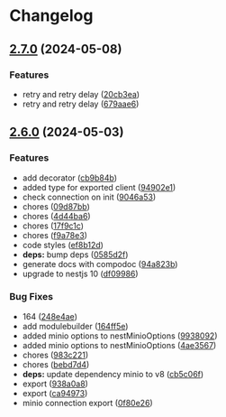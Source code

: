 # Changelog

## [2.7.0](https://github.com/rubiin/nestjs-minio/compare/v2.6.0...v2.7.0) (2024-05-08)


### Features

* retry and retry delay ([20cb3ea](https://github.com/rubiin/nestjs-minio/commit/20cb3ead26509364b80cc331b1cb8c9e0146ad93))
* retry and retry delay ([679aae6](https://github.com/rubiin/nestjs-minio/commit/679aae666f7841404678abfc5ea2e94e0e8ee740))

## [2.6.0](https://github.com/rubiin/nestjs-minio/compare/v2.5.4...v2.6.0) (2024-05-03)


### Features

* add decorator ([cb9b84b](https://github.com/rubiin/nestjs-minio/commit/cb9b84b08e40f6608aae2753e6be8d01e4fd9112))
* added type for exported client ([94902e1](https://github.com/rubiin/nestjs-minio/commit/94902e1255da37d37103611d1070f8271d71371b))
* check connection on init ([9046a53](https://github.com/rubiin/nestjs-minio/commit/9046a534885e693a4bd93750ac2ad8b9a3b987c2))
* chores ([09d87bb](https://github.com/rubiin/nestjs-minio/commit/09d87bb0ab32faa0a4adb4553068b058be1efc2c))
* chores ([4d44ba6](https://github.com/rubiin/nestjs-minio/commit/4d44ba646520d964a8d0a3ee560408cce8643730))
* chores ([17f9c1c](https://github.com/rubiin/nestjs-minio/commit/17f9c1ca4f992dc8b649564886ebb0be4a4c3f76))
* chores ([f9a78e3](https://github.com/rubiin/nestjs-minio/commit/f9a78e36896451947d22a72bb738ea423ef68633))
* code styles ([ef8b12d](https://github.com/rubiin/nestjs-minio/commit/ef8b12dfdf483aeb7afe3de1494e20e114739e23))
* **deps:** bump deps ([0585d2f](https://github.com/rubiin/nestjs-minio/commit/0585d2fd009fee12f8a8a80c31f2fa61f7edf584))
* generate docs with compodoc ([94a823b](https://github.com/rubiin/nestjs-minio/commit/94a823bbc25eee147b323759466cbf85133262b3))
* upgrade to nestjs 10 ([df09986](https://github.com/rubiin/nestjs-minio/commit/df099864c6568b99c1c2bc91d5137c07ef1d3bb4))


### Bug Fixes

* 164 ([248e4ae](https://github.com/rubiin/nestjs-minio/commit/248e4aef95aaef07f6e1029dfa65413175d50273))
* add modulebuilder ([164ff5e](https://github.com/rubiin/nestjs-minio/commit/164ff5e419ce7a0167e210acd0e2f252d19c3590))
* added minio options to nestMinioOptions ([9938092](https://github.com/rubiin/nestjs-minio/commit/9938092072558299eaa445056036d9f2afe4ae1c))
* added minio options to nestMinioOptions ([4ae3567](https://github.com/rubiin/nestjs-minio/commit/4ae3567259a2982cfff3412794544364596f040e))
* chores ([983c221](https://github.com/rubiin/nestjs-minio/commit/983c22157af20b0e503b4510e16ec6d3e3fdd8a2))
* chores ([bebd7d4](https://github.com/rubiin/nestjs-minio/commit/bebd7d4ed3c579b90cdadf25de50175573eda742))
* **deps:** update dependency minio to v8 ([cb5c06f](https://github.com/rubiin/nestjs-minio/commit/cb5c06ffd88958b934278265fd89a0f30e785b26))
* export ([938a0a8](https://github.com/rubiin/nestjs-minio/commit/938a0a8a35b64b7b208d1795aaaf00b6c2879813))
* export ([ca94973](https://github.com/rubiin/nestjs-minio/commit/ca94973842daeb33f76b819cd834bae31d47672f))
* minio connection export ([0f80e26](https://github.com/rubiin/nestjs-minio/commit/0f80e26a3a70c0d47cbc97b2cbb7195629915ecc))
